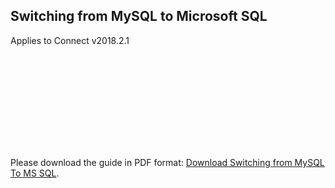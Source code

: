 ## Switching from MySQL to Microsoft SQL
Applies to Connect v2018.2.1

<object data="https://github.com/rodnnr/olconnect-switchingdb/blob/master/Switching%20from%20MySQL%20To%20MS%20SQL.pdf" width="700px" height="700px">
    <embed src="https://github.com/rodnnr/olconnect-switchingdb/blob/master/Switching%20from%20MySQL%20To%20MS%20SQL.pdf">
        <p>Please download the guide in PDF format: <a href="https://github.com/rodnnr/olconnect-switchingdb/blob/master/Switching%20from%20MySQL%20To%20MS%20SQL.pdf">Download Switching from MySQL To MS SQL</a>.</p>
    </embed>
</object>
